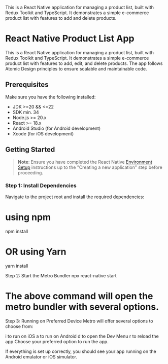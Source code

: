 This is a React Native application for managing a product list, built with Redux Toolkit and TypeScript. It demonstrates a simple e-commerce product list with features to add and delete products.
# React Native Product List App

This is a React Native application for managing a product list, built with Redux Toolkit and TypeScript. It demonstrates a simple e-commerce product list with features to add, edit, and delete products. The app follows Atomic Design principles to ensure scalable and maintainable code.

## Prerequisites

Make sure you have the following installed:
- JDK >=20 && <=22
- SDK min. 34
- Node.js >= 20.x
- React >= 18.x
- Android Studio (for Android development)
- Xcode (for iOS development)

## Getting Started

> **Note**: Ensure you have completed the React Native [Environment Setup](https://reactnative.dev/docs/environment-setup) instructions up to the "Creating a new application" step before proceeding.

### Step 1: Install Dependencies
Navigate to the project root and install the required dependencies:

# using npm
npm install

# OR using Yarn
yarn install

Step 2: Start the Metro Bundler
npx react-native start
# The above command will open the metro bundler with several options.

Step 3: Running on Preferred Device
Metro will offer several options to choose from:

i to run on iOS
a to run on Android
d to open the Dev Menu
r to reload the app
Choose your preferred option to run the app.

If everything is set up correctly, you should see your app running on the Android emulator or iOS simulator.